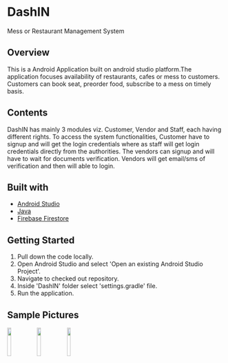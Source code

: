# DashIN
Mess or Restaurant Management System  

## Overview
  This is a Android Application built on android studio platform.The application focuses availability of restaurants, cafes or mess to customers.
  Customers can book seat, preorder food, subscribe to a mess on timely basis.
  
## Contents
  DashIN has mainly 3 modules viz. Customer, Vendor and Staff, each having different rights. To access the system functionalities, Customer have to signup and will get the login credentials
  where as staff will get login credentials directly from the authorities. The vendors can signup and will have to wait for documents verification. Vendors will get email/sms of verification and then will able to login.
  
## Built with
  - [Android Studio](https://developer.android.com/studio)
  - [Java](https://www.oracle.com/in/java/technologies/javase-downloads.html)
  - [Firebase Firestore](https://console.firebase.google.com/u/0/?gclid=CjwKCAjw5vz2BRAtEiwAbcVILxqA7VehNr0I-Ws_2E2jZ9TllhHdfl-ZHNx3v_yjsQgKJolLqzVJFRoCsksQAvD_BwE)   

## Getting Started
  1. Pull down the code locally.                                                           
  2. Open Android Studio and select 'Open an existing Android Studio Project'.                                        
  3. Navigate to checked out repository.                                        
  4. Inside 'DashIN' folder select 'settings.gradle' file.                       
  5. Run the application.                                      
  
## Sample Pictures

<img src="https://user-images.githubusercontent.com/51292172/84167817-4f449d80-aa94-11ea-893e-518c41c68861.jpeg" width="13%"></img> 
<img src="https://user-images.githubusercontent.com/51292172/84167820-510e6100-aa94-11ea-8cd0-e2297b6ee5e3.jpeg" width="13%"></img> 
<img src="https://user-images.githubusercontent.com/51292172/84167821-51a6f780-aa94-11ea-8133-4b2f96ea67bc.jpeg" width="13%"></img> 
